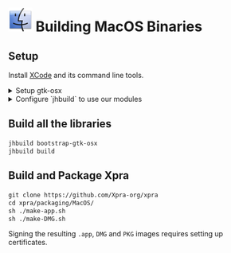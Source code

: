 # ![MacOS](../images/icons/osx.png) Building MacOS Binaries

## Setup
Install [XCode](https://developer.apple.com/xcode/) and its command line tools.

<details>
  <summary>Setup gtk-osx</summary>

Download the latest version of the [gtk-osx](https://wiki.gnome.org/Projects/GTK/OSX/Building) setup script and run it:
```shell
curl -O -osx-setup.sh https://gitlab.gnome.org/GNOME/gtk-osx/raw/master/gtk-osx-setup.sh
sh gtk-osx-setup.sh
```
This will have installed `jhbuild` in `~/.local/bin`, so let's add this to our `$PATH`:
```shell
export PATH=$PATH:~/.local/bin/
```
</details>
<details>
  <summary>Configure `jhbuild` to use our modules</summary>

```shell
curl -o ~/.jhbuildrc-custom \
     https://raw.githubusercontent.com/Xpra-org/gtk-osx-build/master/jhbuildrc-custom-xpra
```
Download everything required for the build:
```shell
jhbuild update
```

Optional: install [pandoc](https://pandoc.org/installing.html#macos)
</details>

## Build all the libraries
```shell
jhbuild bootstrap-gtk-osx
jhbuild build
```

## Build and Package Xpra
```shell
git clone https://github.com/Xpra-org/xpra
cd xpra/packaging/MacOS/
sh ./make-app.sh
sh ./make-DMG.sh
```
Signing the resulting `.app`, `DMG` and `PKG` images requires setting up certificates.
